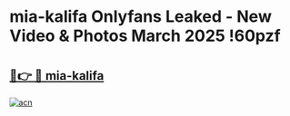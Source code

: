 # mia-kalifa Onlyfans Leaked - New Video & Photos March 2025 !60pzf

# <h2><a href="https://ttm70d.iuczelnia.edu.pl?title=mia-kalifa&ref=60pzf">🔗👉 🔴 mia-kalifa</a></h2>

[![acn](https://github.com/user-attachments/assets/0f9c940e-d8b0-45ae-aac7-cd30a18b3e1c)](https://ttm70d.iuczelnia.edu.pl?title=mia-kalifa&ref=60pzf)

